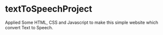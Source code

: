 # textToSpeechProject
Applied Some HTML, CSS and Javascript to make this simple website which convert Text to Speech. 

